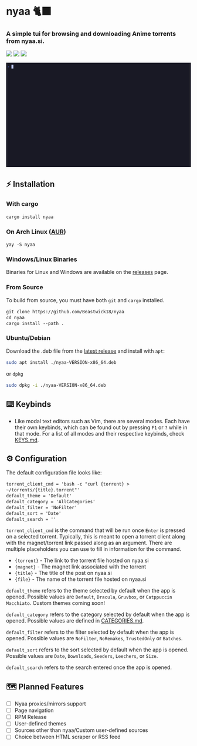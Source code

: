 <h1 align="left">nyaa 🐈‍⬛</h1>
<h3>A simple tui for browsing and downloading Anime torrents from nyaa.si.</h3>
<p>
  <a href="https://github.com/Beastwick18/nyaa/releases/latest"><img src="https://img.shields.io/github/v/release/Beastwick18/nyaa.svg" /></a>
  <a href="https://aur.archlinux.org/packages/nyaa"><img src="https://img.shields.io/aur/version/nyaa?color=orange" /></a>
  <a href="https://crates.io/crates/nyaa"><img src="https://img.shields.io/crates/v/nyaa" /></a>
</p>

<p align="center">
  <img src="assets/tty.gif" width="800" alt="animated" />
</p>

## ⚡ Installation
### With cargo
```
cargo install nyaa
```

### On Arch Linux ([AUR](https://aur.archlinux.org/packages/nyaa))
```
yay -S nyaa
```

### Windows/Linux Binaries
Binaries for Linux and Windows are available on the [releases](https://github.com/Beastwick18/nyaa/releases/latest) page.

### From Source
To build from source, you must have both `git` and `cargo` installed.
```
git clone https://github.com/Beastwick18/nyaa
cd nyaa
cargo install --path .
```

### Ubuntu/Debian
Download the .deb file from the [latest release](https://github.com/Beastwick18/nyaa/releases/latest) and install with `apt`:
```sh
sudo apt install ./nyaa-VERSION-x86_64.deb
```
or `dpkg`
```sh
sudo dpkg -i ./nyaa-VERSION-x86_64.deb
```

## ⌨️ Keybinds
- Like modal text editors such as Vim, there are several modes. Each have their own keybinds, which can be found out by pressing `F1` or `?` while in that mode. For a list of all modes and their respective keybinds, check [KEYS.md](KEYS.md).

## ⚙️ Configuration
The default configuration file looks like:
```
torrent_client_cmd = 'bash -c "curl {torrent} > ~/torrents/{title}.torrent"'
default_theme = 'Default'
default_category = 'AllCategories'
default_filter = 'NoFilter'
default_sort = 'Date'
default_search = ''
```
`torrent_client_cmd` is the command that will be run once `Enter` is pressed on a selected torrent. Typically, this is meant to open a torrent client along with the magnet/torrent link passed along as an argument. There are multiple placeholders you can use to fill in information for the command.
  - `{torrent}` - The link to the torrent file hosted on nyaa.si
  - `{magnet}` - The magnet link associated with the torrent
  - `{title}` - The title of the post on nyaa.si
  - `{file}` - The name of the torrent file hosted on nyaa.si

`default_theme` refers to the theme selected by default when the app is opened. Possible values are `Default`, `Dracula`, `Gruvbox`, or `Catppuccin Macchiato`. Custom themes coming soon!

`default_category` refers to the category selected by default when the app is opened. Possible values are defined in [CATEGORIES.md](./CATEGORIES.md).

`default_filter` refers to the filter selected by default when the app is opened. Possible values are `NoFilter`, `NoRemakes`, `TrustedOnly` or `Batches`.

`default_sort` refers to the sort selected by default when the app is opened. Possible values are `Date`, `Downloads`, `Seeders`, `Leechers`, or `Size`.

`default_search` refers to the search entered once the app is opened.

## 🗺️ Planned Features
- [ ] Nyaa proxies/mirrors support
- [ ] Page navigation
- [ ] RPM Release
- [ ] User-defined themes
- [ ] Sources other than nyaa/Custom user-defined sources
- [ ] Choice between HTML scraper or RSS feed
